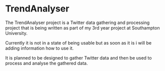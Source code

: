 TrendAnalyser
==================

The TrendAnalyser project is a Twitter data gathering and processing
project that is being written as part of my 3rd year project at
Southampton University.

Currently it is not in a state of being usable but as soon as it is i will
be adding information how to use it.

It is planned to be designed to gather Twitter data and then be used
to process and analyse the gathered data.
